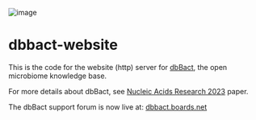 ![image](https://github.com/amnona/dbbact-website/assets/5832946/1299f9e2-4df6-45c2-b953-26cb2e921b41)

# dbbact-website
This is the code for the website (http) server for [dbBact](https://dbbact.org), the open microbiome knowledge base.

For more details about dbBact, see [Nucleic Acids Research 2023](https://doi.org/10.1093/nar/gkad527) paper.

The dbBact support forum is now live at: [dbbact.boards.net](https://dbbact.boards.net/)
